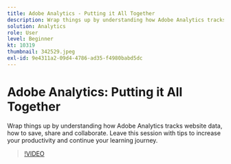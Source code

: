 ```yaml
---
title: Adobe Analytics - Putting it All Together
description: Wrap things up by understanding how Adobe Analytics tracks website data, how to save, share and collaborate. Leave this session with tips to increase your productivity.
solution: Analytics
role: User
level: Beginner
kt: 10319
thumbnail: 342529.jpeg
exl-id: 9e4311a2-09d4-4786-ad35-f4980babd5dc
---
```

# Adobe Analytics: Putting it All Together

Wrap things up by understanding how Adobe Analytics tracks website data, how to save, share and collaborate. Leave this session with tips to increase your productivity and continue your learning journey.

>[!VIDEO](https://video.tv.adobe.com/v/342529/?quality=12&learn=on)

